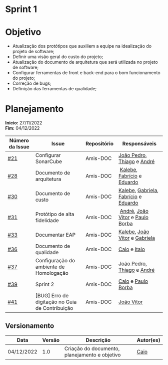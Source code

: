 # Sprint 1

# Objetivo

- Atualização dos protótipos que auxiliem a equipe na idealização do projeto de software;
- Definir uma visão geral do custo do projeto;
- Atualização do documento de arquitetura que será utilizada no projeto de software;
- Configurar ferramentas de front e back-end para o bom funcionamento do projeto;
- Correção de bugs;
- Definição das ferramentas de qualidade;

# Planejamento

**Inicio:** 27/11/2022</br>
**Fim:** 04/12/2022

| Número da Issue | Issue | Repositório | Responsáveis |
| ---- | ---- | ---- | ---- |
| [#21](https://github.com/fga-eps-mds/2022.2-Amis-Doc/issues/21) | Configurar SonarCube | Amis-DOC | [João Pedro](https://github.com/jps12),  [Thiago](https://github.com/thiagolsg) e [André](https://github.com/andrelucasf) |
| [#28](https://github.com/fga-eps-mds/2022.2-Amis-Doc/issues/28) | Documento de arquitetura | Amis-DOC | [Kalebe](https://github.com/KalebeLopes), [Fabrício](https://github.com/FabricioDeQueiroz) e [Eduardo](https://github.com/fxred)|
| [#30](https://github.com/fga-eps-mds/2022.2-Amis-Doc/issues/30) | Documento de custo | Amis-DOC | [Kalebe](https://github.com/KalebeLopes),  [Gabriela](https://github.com/gabrielapivetta), [Fabrício](https://github.com/FabricioDeQueiroz) e [Eduardo](https://github.com/fxred) |
| [#31](https://github.com/fga-eps-mds/2022.2-Amis-Doc/issues/31) | Protótipo de alta fidelidade | Amis-DOC | [André](https://github.com/andrelucasf), [João Vitor](https://github.com/Jvsoutomaior) e [Paulo Borba](https://github.com/paulohborba)|
| [#33](https://github.com/fga-eps-mds/2022.2-Amis-Doc/issues/33) | Documentar EAP | Amis-DOC | [Kalebe](https://github.com/KalebeLopes), [João Vitor](https://github.com/Jvsoutomaior) e [Gabriela](https://github.com/gabrielapivetta)|
| [#36](https://github.com/fga-eps-mds/2022.2-Amis-Doc/issues/36) | Documento de qualidade | Amis-DOC | [Caio](https://github.com/CaioSulz) e [Italo](https://github.com/ItaloBrunoM)|
| [#37](https://github.com/fga-eps-mds/2022.2-Amis-Doc/issues/37) | Configuração do ambiente de Homologação | Amis-DOC | [João Pedro](https://github.com/jps12),  [Thiago](https://github.com/thiagolsg) e [André](https://github.com/andrelucasf) |
| [#39](https://github.com/fga-eps-mds/2022.2-Amis-Doc/issues/39) | Sprint 2 | Amis-DOC |  [Caio](https://github.com/CaioSulz) e [Paulo Borba](https://github.com/paulohborba) |
| [#41](https://github.com/fga-eps-mds/2022.2-Amis-Doc/issues/41) | [BUG] Erro de digitação no Guia de Contribuição | Amis-DOC |  [João Vitor](https://github.com/Jvsoutomaior) |


## Versionamento

| Data | Versão | Descrição | Autor(es) |
|------|--------|-----------|-----------|
| 04/12/2022 | 1.0 | Criação do documento, planejamento e objetivo | [Caio](https://github.com/CaioSulz)
